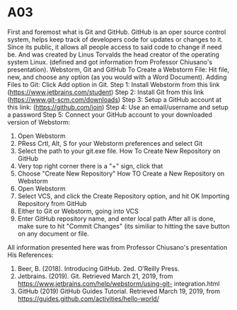 # A03
First and foremost what is Git and GitHub. 
GitHub is an oper source control system, helps keep track of developers code for updates or changes to it. Since its public, it allows all people access to said code to change if need be. And was created by Linus Torvalds the head creator of the operating system Linux. (defined and got information from Professor Chiusano's presentation).
Webstorm, Git and GitHub
To Create a Webstorm File: Hit file, new, and choose any option (as you would with a Word Document). 
Adding Files to Git: Click Add option in Git. 
Step 1: Install Webstorm from this link (https://www.jetbrains.com/student)
Step 2: Install Git from this link (https://www.git-scm.com/downloads) 
Step 3: Setup a GitHub account at this link: (https://github.com/join) 
Step 4: Use an email/username and setup a password 
Step 5: Connect your GitHub account to your downloaded version of Webstorm: 
  1. Open Webstorm 
  2. PRess Crtl, Alt, S for your Webstorm preferences and select Git
  3. Select the path to your git.exe file.
How To Create New Repository on GitHub
  1. Very top right corner there is a "+" sign, click that 
  2. Choose "Create New Repository" 
How TO Create a New Repository on Webstorm 
  1. Open Webstorm 
  2. Select VCS, and click the Create Repository option, and hit OK
 Importing Repository from GitHub
  1. Either to Git or Webstorm, going into VCS 
  2. Enter GitHub repository name, and enter local path
After all is done, make sure to hit "Commit Changes" (its similiar to hitting the save button on any document or file. 

All information presented here was from Professor Chiusano's presentation
His References: 
1. Beer, B. (2018). Introducing GitHub. 2ed. O’Reilly Press. 
2. Jetbrains. (2019). Git.   Retrieved March 21, 2019, from 
https://www.jetbrains.com/help/webstorm/using-git-
integration.html
3. GitHub (2019) GitHub Guides Tutorial. Retrieved  March 
19, 2019, from 
https://guides.github.com/activities/hello-world/ 

